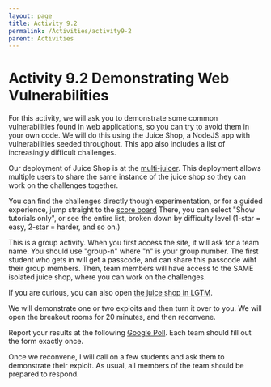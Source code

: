 ```yaml
---
layout: page
title: Activity 9.2
permalink: /Activities/activity9-2
parent: Activities
---
```


# Activity 9.2 Demonstrating Web Vulnerabilities

For this activity, we will ask you to demonstrate some common vulnerabilities found in web applications, so you can try to avoid them in your own code.  We will do this using the Juice Shop, a NodeJS app with vulnerabilities seeded throughout. This app also includes a list of increasingly difficult challenges.

Our deployment of Juice Shop is at the [multi-juicer](https://se-juice-shop.herokuapp.com/).  This deployment allows multiple users to share the same instance of the juice shop so they can work on the challenges together. 

You can find the challenges directly though experimentation, or for a guided experience, jump straight to the [score board](https://se-juice-shop.herokuapp.com/#/score-board) There, you can select "Show tutorials only", or see the entire list, broken down by difficulty level (1-star = easy, 2-star = harder, and so on.)


This is a group activity.  When you first access the site, it will ask for a team name. You should use "group-n" where "n" is your group number. The first student who gets in will get a passcode, and can share this passcode wiht their group members. Then, team members will have access to the SAME isolated juice shop, where you can work on the challenges.

If you are curious, you can also open [the juice shop in LGTM](https://lgtm.com/projects/g/bkimminich/juice-shop/?mode=list).

We will demonstrate one or two exploits and then turn it over to you.   We will open the breakout rooms for 20 minutes, and then reconvene.

Report your results at the following [Google Poll](https://docs.google.com/forms/d/17l6WqF1X4K_9WPLUkfJkGnVM-Jo0H-ZXkA4c8YZZnuU/edit#responses).  Each team should fill out the form exactly once.

Once we reconvene, I will call on a few students and ask them to demonstrate their exploit.  As usual, all members of the team should be prepared to respond.




